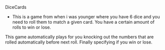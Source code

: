 DiceCards

- This is a game from when i was younger where you have 6 dice and you need to roll them to match a given card. You have a certain amount of rolls to win or lose.

This game automatically plays for you knocking out the numbers that are rolled automatically before next roll. Finally specifying if you win or lose.

